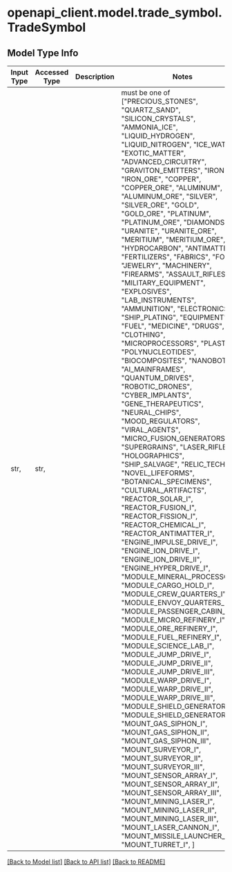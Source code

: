 # openapi_client.model.trade_symbol.TradeSymbol

## Model Type Info
Input Type | Accessed Type | Description | Notes
------------ | ------------- | ------------- | -------------
str,  | str,  |  | must be one of ["PRECIOUS_STONES", "QUARTZ_SAND", "SILICON_CRYSTALS", "AMMONIA_ICE", "LIQUID_HYDROGEN", "LIQUID_NITROGEN", "ICE_WATER", "EXOTIC_MATTER", "ADVANCED_CIRCUITRY", "GRAVITON_EMITTERS", "IRON", "IRON_ORE", "COPPER", "COPPER_ORE", "ALUMINUM", "ALUMINUM_ORE", "SILVER", "SILVER_ORE", "GOLD", "GOLD_ORE", "PLATINUM", "PLATINUM_ORE", "DIAMONDS", "URANITE", "URANITE_ORE", "MERITIUM", "MERITIUM_ORE", "HYDROCARBON", "ANTIMATTER", "FERTILIZERS", "FABRICS", "FOOD", "JEWELRY", "MACHINERY", "FIREARMS", "ASSAULT_RIFLES", "MILITARY_EQUIPMENT", "EXPLOSIVES", "LAB_INSTRUMENTS", "AMMUNITION", "ELECTRONICS", "SHIP_PLATING", "EQUIPMENT", "FUEL", "MEDICINE", "DRUGS", "CLOTHING", "MICROPROCESSORS", "PLASTICS", "POLYNUCLEOTIDES", "BIOCOMPOSITES", "NANOBOTS", "AI_MAINFRAMES", "QUANTUM_DRIVES", "ROBOTIC_DRONES", "CYBER_IMPLANTS", "GENE_THERAPEUTICS", "NEURAL_CHIPS", "MOOD_REGULATORS", "VIRAL_AGENTS", "MICRO_FUSION_GENERATORS", "SUPERGRAINS", "LASER_RIFLES", "HOLOGRAPHICS", "SHIP_SALVAGE", "RELIC_TECH", "NOVEL_LIFEFORMS", "BOTANICAL_SPECIMENS", "CULTURAL_ARTIFACTS", "REACTOR_SOLAR_I", "REACTOR_FUSION_I", "REACTOR_FISSION_I", "REACTOR_CHEMICAL_I", "REACTOR_ANTIMATTER_I", "ENGINE_IMPULSE_DRIVE_I", "ENGINE_ION_DRIVE_I", "ENGINE_ION_DRIVE_II", "ENGINE_HYPER_DRIVE_I", "MODULE_MINERAL_PROCESSOR_I", "MODULE_CARGO_HOLD_I", "MODULE_CREW_QUARTERS_I", "MODULE_ENVOY_QUARTERS_I", "MODULE_PASSENGER_CABIN_I", "MODULE_MICRO_REFINERY_I", "MODULE_ORE_REFINERY_I", "MODULE_FUEL_REFINERY_I", "MODULE_SCIENCE_LAB_I", "MODULE_JUMP_DRIVE_I", "MODULE_JUMP_DRIVE_II", "MODULE_JUMP_DRIVE_III", "MODULE_WARP_DRIVE_I", "MODULE_WARP_DRIVE_II", "MODULE_WARP_DRIVE_III", "MODULE_SHIELD_GENERATOR_I", "MODULE_SHIELD_GENERATOR_II", "MOUNT_GAS_SIPHON_I", "MOUNT_GAS_SIPHON_II", "MOUNT_GAS_SIPHON_III", "MOUNT_SURVEYOR_I", "MOUNT_SURVEYOR_II", "MOUNT_SURVEYOR_III", "MOUNT_SENSOR_ARRAY_I", "MOUNT_SENSOR_ARRAY_II", "MOUNT_SENSOR_ARRAY_III", "MOUNT_MINING_LASER_I", "MOUNT_MINING_LASER_II", "MOUNT_MINING_LASER_III", "MOUNT_LASER_CANNON_I", "MOUNT_MISSILE_LAUNCHER_I", "MOUNT_TURRET_I", ] 

[[Back to Model list]](../../README.md#documentation-for-models) [[Back to API list]](../../README.md#documentation-for-api-endpoints) [[Back to README]](../../README.md)

